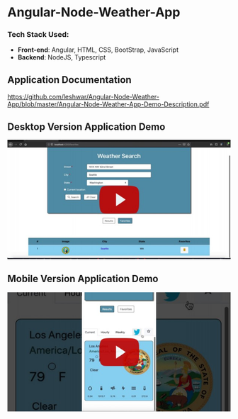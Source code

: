# Angular-Node-Weather-App

### Tech Stack Used:
* __Front-end__: Angular, HTML, CSS, BootStrap, JavaScript
* __Backend__: NodeJS, Typescript

## Application Documentation
https://github.com/leshwar/Angular-Node-Weather-App/blob/master/Angular-Node-Weather-App-Demo-Description.pdf

## Desktop Version Application Demo
[![IMAGE ALT TEXT HERE](desktop.jpg)](http://www.youtube.com/watch?v=FVUoo_WO_Ho)

## Mobile Version Application Demo
[![IMAGE ALT TEXT HERE](mobile.jpg)](http://www.youtube.com/watch?v=1LnX7_5y-ds&t=2s)
